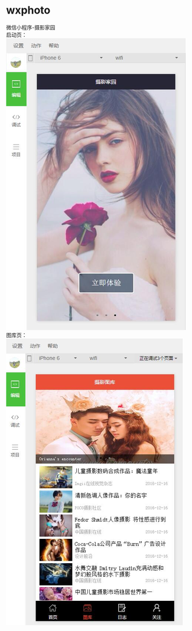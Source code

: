# wxphoto
微信小程序-摄影家园<br> 
启动页：<br> 
![](https://github.com/cywcd/wxphoto/blob/master/resource/imgdemo/photo01.jpg)<br> 
图库页：<br> 
![](https://github.com/cywcd/wxphoto/blob/master/resource/imgdemo/photo02.jpg)
